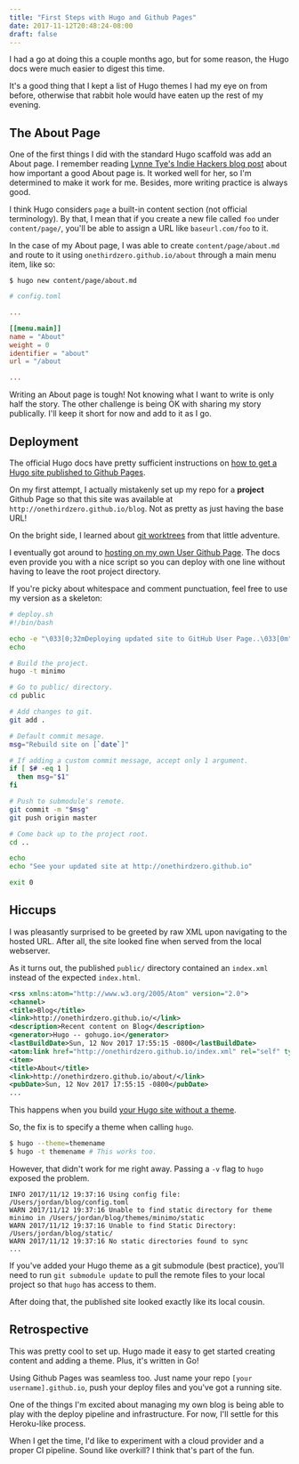 ```yaml
---
title: "First Steps with Hugo and Github Pages"
date: 2017-11-12T20:48:24-08:00
draft: false
---
```


I had a go at doing this a couple months ago, but for some reason, the Hugo docs were much easier to digest this time.

It's a good thing that I kept a list of Hugo themes I had my eye on from before, otherwise that rabbit hole would have eaten up the rest of my evening.

## The About Page

One of the first things I did with the standard Hugo scaffold was add an About page. I remember reading [Lynne Tye's Indie Hackers blog post](https://www.indiehackers.com/@lynnetye/d1042ffa5f) about how important a good About page is. It worked well for her, so I'm determined to make it work for me. Besides, more writing practice is always good.

I think Hugo considers `page` a built-in content section (not official terminology). By that, I mean that if you create a new file called `foo` under `content/page/`, you'll be able to assign a URL like `baseurl.com/foo` to it.

In the case of my About page, I was able to create `content/page/about.md` and route to it using `onethirdzero.github.io/about` through a main menu item, like so:

```
$ hugo new content/page/about.md
```

```toml
# config.toml

...

[[menu.main]]
name = "About"
weight = 0
identifier = "about"
url = "/about

...
```

Writing an About page is tough! Not knowing what I want to write is only half the story. The other challenge is being OK with sharing my story publically. I'll keep it short for now and add to it as I go.

## Deployment

The official Hugo docs have pretty sufficient instructions on [how to get a Hugo site published to Github Pages](https://gohugo.io/hosting-and-deployment/hosting-on-github/).

On my first attempt, I actually mistakenly set up my repo for a **project** Github Page so that this site was available at `http://onethirdzero.github.io/blog`. Not as pretty as just having the base URL!

On the bright side, I learned about [git worktrees](https://git-scm.com/docs/git-worktree) from that little adventure.

I eventually got around to [hosting on my own User Github Page](https://gohugo.io/hosting-and-deployment/hosting-on-github/#host-github-user-or-organization-pages). The docs even provide you with a nice script so you can deploy with one line without having to leave the root project directory.

If you're picky about whitespace and comment punctuation, feel free to use my version as a skeleton:

```bash
# deploy.sh
#!/bin/bash

echo -e "\033[0;32mDeploying updated site to GitHub User Page..\033[0m"
echo

# Build the project.
hugo -t minimo

# Go to public/ directory.
cd public

# Add changes to git.
git add .

# Default commit mesage.
msg="Rebuild site on [`date`]"

# If adding a custom commit message, accept only 1 argument.
if [ $# -eq 1 ]
  then msg="$1"
fi

# Push to submodule's remote.
git commit -m "$msg"
git push origin master

# Come back up to the project root.
cd ..

echo
echo "See your updated site at http://onethirdzero.github.io"

exit 0
```

## Hiccups

I was pleasantly surprised to be greeted by raw XML upon navigating to the hosted URL. After all, the site looked fine when served from the local webserver.

As it turns out, the published `public/` directory contained an `index.xml` instead of the expected `index.html`.

```xml
<rss xmlns:atom="http://www.w3.org/2005/Atom" version="2.0">
<channel>
<title>Blog</title>
<link>http://onethirdzero.github.io/</link>
<description>Recent content on Blog</description>
<generator>Hugo -- gohugo.io</generator>
<lastBuildDate>Sun, 12 Nov 2017 17:55:15 -0800</lastBuildDate>
<atom:link href="http://onethirdzero.github.io/index.xml" rel="self" type="application/rss+xml"/>
<item>
<title>About</title>
<link>http://onethirdzero.github.io/about/</link>
<pubDate>Sun, 12 Nov 2017 17:55:15 -0800</pubDate>
...
```

This happens when you build [your Hugo site without a theme](https://stackoverflow.com/questions/25577157/use-hugo-to-render-html-files).

So, the fix is to specify a theme when calling `hugo`.

```bash
$ hugo --theme=themename
$ hugo -t themename # This works too.
```

However, that didn't work for me right away. Passing a `-v` flag to `hugo` exposed the problem.

```
INFO 2017/11/12 19:37:16 Using config file: /Users/jordan/blog/config.toml
WARN 2017/11/12 19:37:16 Unable to find static directory for theme minimo in /Users/jordan/blog/themes/minimo/static
WARN 2017/11/12 19:37:16 Unable to find Static Directory: /Users/jordan/blog/static/
WARN 2017/11/12 19:37:16 No static directories found to sync
...
```

If you've added your Hugo theme as a git submodule (best practice), you'll need to run `git submodule update` to pull the remote files to your local project so that `hugo` has access to them.

After doing that, the published site looked exactly like its local cousin.

## Retrospective

This was pretty cool to set up. Hugo made it easy to get started creating content and adding a theme. Plus, it's written in Go!

Using Github Pages was seamless too. Just name your repo `[your username].github.io`, push your deploy files and you've got a running site.

One of the things I'm excited about managing my own blog is being able to play with the deploy pipeline and infrastructure. For now, I'll settle for this Heroku-like process.

When I get the time, I'd like to experiment with a cloud provider and a proper CI pipeline. Sound like overkill? I think that's part of the fun.
